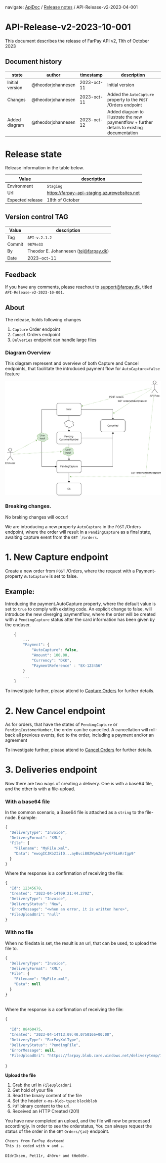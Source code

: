 ﻿navigate: [ApiDoc](README.md) / [Release notes](Readme.md) / API-Release-v2-2023-04-001

# API-Release-v2-2023-10-001
This document describes the release of FarPay API v2, 11th of October 2023

## Document history

state         | author             | timestamp   | description
--------------|--------------------|-------------|--------------------
Initial version     | @theodorjohannesen | 2023-oct-11 | Initial version
Changes | @theodorjohannesen | 2023-oct-11 | Added the `AutoCapture` property to the `POST` /Orders endpoint
Added diagram | @theodorjohannesen | 2023-oct-12 | Added diagram to illustrate the new paymentflow + further details to existing documentation


# Release state
Release information in the table below.

Value            | description
-----------------|-----------------------------------------------
Environment      | `Staging`
Url              | https://farpay-api-staging.azurewebsites.net
Expected release | 18th of October


## Version control TAG

 Value  | description                           
--------|----------------------------------------
 Tag    | `API-v.2.1.2`                         | 
| Commit | `9879e33`                             |
| By     | Theodor E. Johannesen (tej@farpay.dk) |
| Date   | 2023-oct-11                           |


## Feedback
If you have any comments, please reachout to support@farpay.dk, titled `API-Release-v2-2023-10-001`.

## About
The release, holds following changes

1. `Capture` Order endpoint
2. `Cancel` Orders endpoint 
3. `Delveries` endpoint can handle large files

### Diagram Overview
This diagram represent and overview of both Capture and Cancel endpoints, that facilitate
the introduced payment flow for `AutoCapture=false` feature
    
![CaptureDiagram-Orderflow overview.png](Images%2FCaptureDiagram-Orderflow%20overview.png)

### Breaking changes.
No braking changes will occur!

We are introducing a new property `AutoCapture` in the `POST` /Orders endpoint,
where the order will result in a `PendingCapture` as a final state, awaiting capture event 
from the `GET` `´/orders`.



# 1. New Capture endpoint
Create a new order from `POST` /Orders, where the request with a Payment-property 
`AutoCapture` is set to false.

## Example:
Introducing the payment.AutoCapture property, where the default value is set to `true` to comply
with existing code. An explicit change to false, will introduce the new diverging paymentflow, 
where the order will be created with a `PendingCapture` status after the card information has been given
by the enduser.

```javascript
    {
        ...
        "Payment": {
            "AutoCapture": false,
            "Amount": 100.00,
            "Currency": "DKK",
            "PaymentReference" : "EX-123456"
        }
        ...
    }
```
To investigate further, please attend to [Capture Orders](../OrdersCapture.md) for further details.

# 2. New Cancel endpoint
As for orders, that have the states of `PendingCapture` or `PendingCustomerNumber`, the order can be cancelled.
A cancellation will roll-back all previous events, tied to the order, including a payment and/or an agreement

To investigate further, please attend to [Cancel Orders](../OrdersCapture.md#cancelling-an-order) for further details.

# 3. Deliveries endpoint
Now there are two ways of creating a delivery. One is with a base64 file, and the other is with a file-upload.

### With a base64 file
In the common scenario, a Base64 file is attached as a `string` to the file-node. Example:
```javascript
{
  "DeliveryType": "Invoice",
  "DeliveryFormat": "XML",
  "File": {
    "Filename": "MyFile.xml",
    "Data": "ewogICJKb2IiID...ayBvciB0ZWpAZmFycGF5LmRrIgp9"
  }
} 
```
Where the response is a confirmation of receiving the file:

```javascript
{
  "Id": 12345678,
  "Created": "2023-04-14T09:21:44.270Z",
  "DeliveryType": "Invoice",
  "DeliveryStatus": "New",
  "ErrorMessage": "<when an error, it is written here>",
  "FileUploadUri": "null"
}

```

### With no file
When no filedata is set, the result is an url, that can be used, to upload the file to.

```javascript
{
  "DeliveryType": "Invoice",
  "DeliveryFormat": "XML",
  "File": {
    "Filename": "MyFile.xml",
    "Data": null
  }
}
  
```
Where the response is a confirmation of receiving the file:

```javascript
{

  "Id": 88460475,
  "Created": "2023-04-14T13:09:40.0750166+00:00",
  "DeliveryType": "FarPayXmlType",
  "DeliveryStatus": "PendingFile",
  "ErrorMessage": null,
  "FileUploadUri": "https://farpay.blob.core.windows.net/deliverytemp/1236f5ed-78a4-4934-9404-f0e8c582ef64?sv=2020-08-04&spr=https&se=2023-04-14T13:39:40Z&sr=b&sp=cw&sig=LPfLFrCvl3A7I3ldD7bH7K/KVAgNJs3MEbi82/jgxkY="

}
```
**Upload the file**
1. Grab the url in `FileUploadUri`
2. Get hold of your file
3. Read the binary content of the file
4. Set the header `x-ms-blob-type`: `blockblob`
5. `PUT` binary content to the url.
6. Received an HTTP Created (201)

You have now completed an upload, and the file will now be processed accordingly.
In order to see the orderstatus, You can always request the status of the order in
the `GET` `Orders/{id}` endpoint.


```
Cheers from FarPay devteam!
This is coded with ❤️ and ☕.

DIdrIksen, Pet11r, 4h0rur and tHe0d0r.
```
